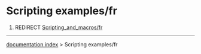 # Scripting examples/fr
1.  REDIRECT [Scripting\_and\_macros/fr](Scripting_and_macros/fr.md)

---
[documentation index](../README.md) > Scripting examples/fr
